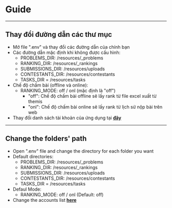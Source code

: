# Guide

---

## Thay đổi đường dẫn các thư mục

- Mở file ".env" và thay đổi các đường dẫn của chính bạn
- Các đường dẫn mặc định khi không được cấu hình:
  - PROBLEMS_DIR: /resources/\_problems
  - RANKING_DIR: /resources/\_rankings
  - SUBMISSIONS_DIR: /resources/uploads
  - CONTESTANTS_DIR: /resources/contestants
  - TASKS_DIR = /resources/tasks
- Chế độ chấm bài (offline và online):
  - RANKING_MODE: off / onl (mặc định là "off")
    - "off": Chế độ chấm bài offline sẽ lấy rank từ file excel xuất từ themis
    - "onl": Chế độ chấm bài online sẽ lấy rank từ lịch sử nộp bài trên web
- Thay đổi danh sách tài khoản của ứng dụng tại [**đây**](../db/data/accounts.json)

---

## Change the folders' path

- Open ".env" file and change the directory for each folder you want
- Default directories:
  - PROBLEMS_DIR: /resources/\_problems
  - RANKING_DIR: /resources/\_rankings
  - SUBMISSIONS_DIR: /resources/uploads
  - CONTESTANTS_DIR: /resources/contestants
  - TASKS_DIR = /resources/tasks
- Defaul Mode:
  - RANKING_MODE: off / onl (Default: off)
- Change the accounts list [**here**](../db/data/accounts.json)
